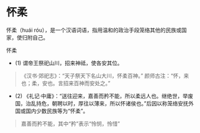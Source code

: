# 怀柔

怀柔（huái róu），是一个汉语词语，指用温和的政治手段笼络其他的民族或国家，使归附自己。

怀柔

- (1) 谓帝王祭祀山川，招来神祗，使各安其位。

> 《汉书·郊祀志》：“天子祭天下名山大川，怀柔百神。” 颜师古注：“怀，来也；柔，安也。言招来百神而安处之。”

- (2) 《礼记·中庸》：“送往迎来，嘉善而矜不能，所以柔远人也。继绝世，举废国，治乱持危，朝聘以时，厚往以薄来，所以怀诸侯也。”后因以称笼络安抚外国或国内少数民族等为“怀柔”。

> 嘉善而矜不能，其中“矜”表示“怜悯，怜惜”
